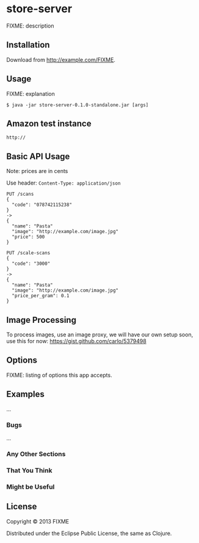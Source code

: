 # store-server

FIXME: description

## Installation

Download from http://example.com/FIXME.

## Usage

FIXME: explanation

    $ java -jar store-server-0.1.0-standalone.jar [args]

## Amazon test instance

    http://

## Basic API Usage

Note: prices are in cents

Use header: `Content-Type: application/json`

    PUT /scans
    {
      "code": "078742115238"
    }
    ->
    {
      "name": "Pasta"
      "image": "http://example.com/image.jpg"
      "price": 500
    }

    PUT /scale-scans
    {
      "code": "3000"
    }
    ->
    {
      "name": "Pasta"
      "image": "http://example.com/image.jpg"
      "price_per_gram": 0.1
    }

## Image Processing

To process images, use an image proxy, we will have our own setup soon, use this for now: <https://gist.github.com/carlo/5379498>

## Options

FIXME: listing of options this app accepts.

## Examples

...

### Bugs

...

### Any Other Sections
### That You Think
### Might be Useful

## License

Copyright © 2013 FIXME

Distributed under the Eclipse Public License, the same as Clojure.
